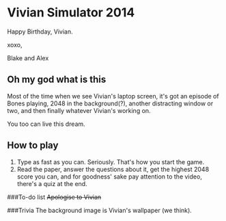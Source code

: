 
# Vivian Simulator 2014

Happy Birthday, Vivian.

xoxo,

Blake and Alex

## Oh my god what is this
Most of the time when we see Vivian's laptop screen, it's got an episode of Bones playing, 2048 in the background(?), another distracting window or two, and then finally whatever Vivian's working on.




You too can live this dream.

## How to play
1. Type as fast as you can. Seriously. That's how you start the game.
2. Read the paper, answer the questions about it, get the highest 2048 score you can, and for goodness' sake pay attention to the video, there's a quiz at the end.

###To-do list
~~Apologise to Vivian~~

###Trivia
The background image is Vivian's wallpaper (we think).
